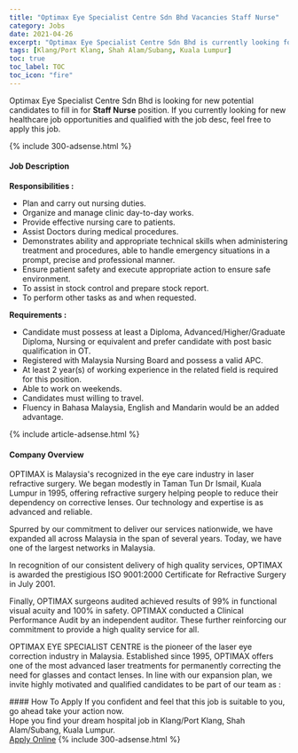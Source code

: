 ```yaml
---
title: "Optimax Eye Specialist Centre Sdn Bhd Vacancies Staff Nurse" 
category: Jobs 
date: 2021-04-26 
excerpt: "Optimax Eye Specialist Centre Sdn Bhd is currently looking for suitable person to fill in the Staff Nurse which positioned at Klang/Port Klang, Shah Alam/Subang, Kuala Lumpur" 
tags: [Klang/Port Klang, Shah Alam/Subang, Kuala Lumpur] 
toc: true 
toc_label: TOC 
toc_icon: "fire" 
--- 
```


<p>Optimax Eye Specialist Centre Sdn Bhd is looking for new potential candidates to fill in for <b>Staff Nurse</b> position. If you currently looking for new healthcare job opportunities and qualified with the job desc, feel free to apply this job.
</p>{% include 300-adsense.html %} 
<div><div><h4>Job Description</h4></div><div><div><span><div><p><strong>Responsibilities :</strong></p><ul><li>Plan and carry out nursing duties.</li><li>Organize and manage clinic day-to-day works.</li><li>Provide effective nursing care to patients.</li><li>Assist Doctors during medical procedures.</li><li><span>Demonstrates ability and appropriate technical skills when administering treatment and procedures, able to handle emergency situations in a prompt, precise and professional manner.</span></li><li>Ensure patient safety and execute appropriate action to ensure safe environment.</li><li>To assist in stock control and prepare stock report.</li><li>To perform other tasks as and when requested.</li></ul><p><strong>Requirements :</strong></p><ul><li>Candidate must possess at least a Diploma, Advanced/Higher/Graduate Diploma, Nursing or equivalent and prefer candidate with post basic qualification in OT.</li><li>Registered with Malaysia Nursing Board and possess a valid APC.</li><li>At least 2 year(s) of working experience in the related field is required for this position.</li><li>Able to work on weekends.</li><li>Candidates must willing to travel.</li><li>Fluency in Bahasa Malaysia, English and Mandarin would be an added advantage.</li></ul></div></span></div></div></div> 
{% include article-adsense.html %} 
<div><div><h4>Company Overview</h4></div><div><div><span><div><p>OPTIMAX is Malaysia's recognized in the eye care industry in laser refractive surgery. We began modestly in Taman Tun Dr Ismail, Kuala Lumpur in 1995, offering refractive surgery helping people to reduce their dependency on corrective lenses. Our technology and expertise is as advanced and reliable.</p><p>Spurred by our commitment to deliver our services nationwide, we have expanded all across Malaysia in the span of several years. Today, we have one of the largest networks in Malaysia.</p><p>In recognition of our consistent delivery of high quality services, OPTIMAX is awarded the prestigious ISO 9001:2000 Certificate for Refractive Surgery in July 2001.</p><p>Finally, OPTIMAX surgeons audited achieved results of 99% in functional visual acuity and 100% in safety. OPTIMAX conducted a Clinical Performance Audit by an independent auditor. These further reinforcing our commitment to provide a high quality service for all.</p><p>OPTIMAX EYE SPECIALIST CENTRE is the pioneer of the laser eye correction industry in Malaysia. Established since 1995, OPTIMAX offers one of the most advanced laser treatments for permanently correcting the need for glasses and contact lenses. In line with our expansion plan, we invite highly motivated and qualified candidates to be part of our team as :</p></div></span></div></div></div> 
#### How To Apply 
If you confident and feel that this job is suitable to you, go ahead take your action now. <br/> 
Hope you find your dream hospital job in Klang/Port Klang, Shah Alam/Subang, Kuala Lumpur. <br/> 
<a href="https://www.jobstreet.com.my/en/job/staff-nurse-4539853?jobId=jobstreet-my-job-4539853" class="btn btn--warning" target="_blank" rel="nofollow noopenner">Apply Online</a> 
{% include 300-adsense.html %} 